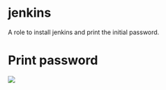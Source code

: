 jenkins
=========

A role to install jenkins and print the initial password.

Print password
================
![](https://github.com/IbrahimmAdel/Full-CICD-Project/blob/master/Screenshots/jenkins_initial_password.png)



